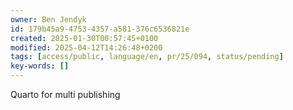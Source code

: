 ```yaml
---
owner: Ben Jendyk
id: 179b45a9-4753-4357-a581-376c6536821e
created: 2025-01-30T00:57:45+0100
modified: 2025-04-12T14:26:48+0200
tags: [access/public, language/en, pr/25/094, status/pending]
key-words: []
---
```


Quarto for multi publishing 
